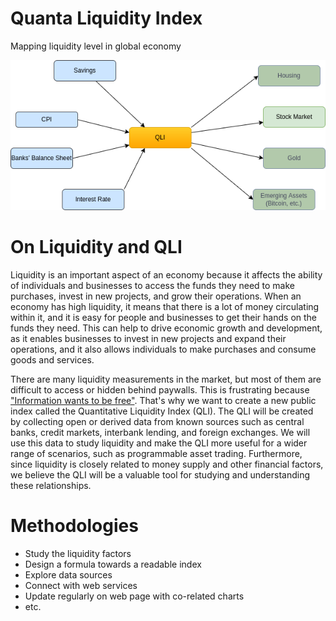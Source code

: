 # Quanta Liquidity Index
Mapping liquidity level in global economy 

![Global Economy Map](concept.drawio.png)

# On Liquidity and QLI
Liquidity is an important aspect of an economy because it affects the ability of individuals and businesses to access the funds they need to make purchases, invest in new projects, and grow their operations. When an economy has high liquidity, it means that there is a lot of money circulating within it, and it is easy for people and businesses to get their hands on the funds they need. This can help to drive economic growth and development, as it enables businesses to invest in new projects and expand their operations, and it also allows individuals to make purchases and consume goods and services.

There are many liquidity measurements in the market, but most of them are difficult to access or hidden behind paywalls. This is frustrating because ["Information wants to be free"](https://en.wikipedia.org/wiki/Information_wants_to_be_free). That's why we want to create a new public index called the Quantitative Liquidity Index (QLI). The QLI will be created by collecting open or derived data from known sources such as central banks, credit markets, interbank lending, and foreign exchanges. We will use this data to study liquidity and make the QLI more useful for a wider range of scenarios, such as programmable asset trading. Furthermore, since liquidity is closely related to money supply and other financial factors, we believe the QLI will be a valuable tool for studying and understanding these relationships.

# Methodologies

- Study the liquidity factors
- Design a formula towards a readable index
- Explore data sources
- Connect with web services 
- Update regularly on web page with co-related charts
- etc. 
